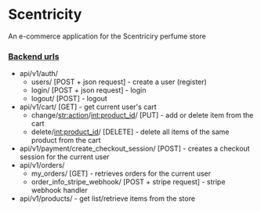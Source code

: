 # Scentricity

An e-commerce application for the Scentriciry perfume store

### [Backend urls](https://github.com/cyansnbrst/Scentricity-Ecommerce/tree/master/scentricity_backend)
- api/v1/auth/
  - users/ [POST + json request] - create a user (register)
  - login/ [POST + json request] - login
  - logout/ [POST] - logout
- api/v1/cart/ [GET] - get current user's cart
  - change/<str:action>/<int:product_id>/ [PUT] - add or delete item from the cart
  - delete/<int:product_id>/ [DELETE] - delete all items of the same product from the cart
- api/v1/payment/create_checkout_session/ [POST] - creates a checkout session for the current user
- api/v1/orders/
  - my_orders/ [GET] - retrieves orders for the current user
  - order_info_stripe_webhook/ [POST + stripe request] - stripe webhook handler
- api/v1/products/ - get list/retrieve items from the store
